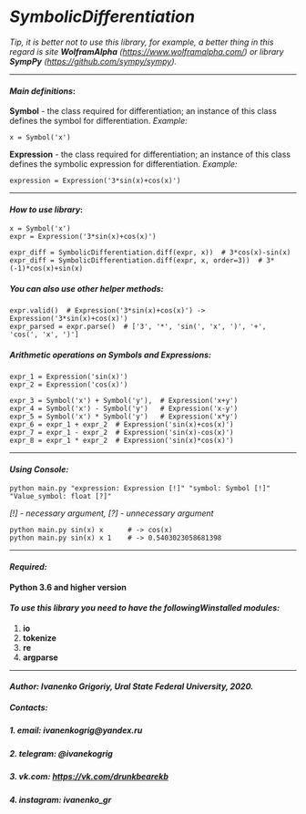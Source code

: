 # _SymbolicDifferentiation_

_Tip, it is better not to use this library, for example, a better thing in this regard is site **WolframAlpha** (https://www.wolframalpha.com/) or library **SympPy** (https://github.com/sympy/sympy)._

---

#### _Main definitions_:

**Symbol** - the class required for differentiation; an instance of this class defines the symbol for differentiation.
_Example:_

    x = Symbol('x')
    
**Expression** - the class required for differentiation; an instance of this class defines the symbolic expression for differentiation.
_Example:_

    expression = Expression('3*sin(x)+cos(x)')
   

---

#### _How to use library_:

    x = Symbol('x')
    expr = Expression('3*sin(x)+cos(x)')
    
    expr_diff = SymbolicDifferentiation.diff(expr, x))  # 3*cos(x)-sin(x)
    expr_diff = SymbolicDifferentiation.diff(expr, x, order=3))  # 3*(-1)*cos(x)+sin(x)
    
##### _You can also use other helper methods:_
    
    expr.valid()  # Expression('3*sin(x)+cos(x)') -> Expression('3*sin(x)+cos(x)')
    expr_parsed = expr.parse()  # ['3', '*', 'sin(', 'x', ')', '+', 'cos(', 'x', ')']
    
##### _Arithmetic operations on Symbols and Expressions:_

    expr_1 = Expression('sin(x)')
    expr_2 = Expression('cos(x)')
    
    expr_3 = Symbol('x') + Symbol('y'),  # Expression('x+y')
    expr_4 = Symbol('x') - Symbol('y')   # Expression('x-y')
    expr_5 = Symbol('x') * Symbol('y')   # Expression('x*y')
    expr_6 = expr_1 + expr_2  # Expression('sin(x)+cos(x)')
    expr_7 = expr_1 - expr_2  # Expression('sin(x)-cos(x)')
    expr_8 = expr_1 * expr_2  # Expression('sin(x)*cos(x)')  

---

#### _Using Console:_ 
`python main.py "expression: Expression [!]" "symbol: Symbol [!]" "Value_symbol: float [?]"` 

_[!] - necessary argument, [?] - unnecessary argument_

    python main.py sin(x) x      # -> cos(x)
    python main.py sin(x) x 1    # -> 0.5403023058681398

---

#### _Required:_
**Python 3.6 and higher version**


#### _To use this library you need to have the followingWinstalled modules:_
1. **io**
2. **tokenize**
3. **re**
4. **argparse**

---

#### _Author: Ivanenko Grigoriy, Ural State Federal University, 2020._
##### _Contacts:_
##### _1. email: ivanenkogrig@yandex.ru_
##### _2. telegram: @ivanekogrig_
##### _3. vk.com: https://vk.com/drunkbearekb_
##### _4. instagram: ivanenko_gr_
